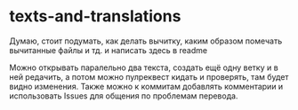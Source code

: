 # texts-and-translations

Думаю, стоит подумать, как делать вычитку, каким образом помечать вычитанные файлы и тд. и написать здесь в readme

Можно открывать паралельно два текста, создать ещё одну ветку и в ней редачить, а потом можно пулреквест кидать и проверять, там будет видно изменения. Также можно к коммитам добавлять комментарии и использовать Issues для общения по проблемам перевода.
